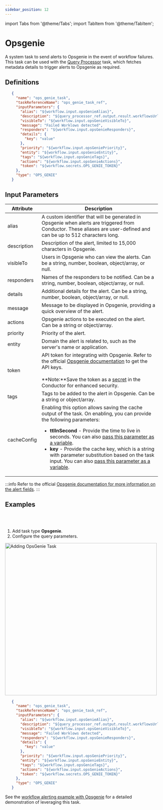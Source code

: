 ```yaml
---
sidebar_position: 12
---
```

import Tabs from '@theme/Tabs';
import TabItem from '@theme/TabItem';

# Opsgenie 

A system task to send alerts to Opsgenie in the event of workflow failures. This task can be used with the [Query Processor](/content/reference-docs/system-tasks/query-processor) task, which fetches metadata details to trigger alerts to Opsgenie as required.

## Definitions

```json
   {
     "name": "ops_genie_task",
     "taskReferenceName": "ops_genie_task_ref",
     "inputParameters": {
       "alias": "${workflow.input.opsGenieAlias}",
       "description": "${query_processor_ref.output.result.workflowsUrl}",
       "visibleTo": "${workflow.input.opsGenieVisibleTo}",
       "message": "Failed Worklows detected",
       "responders": "${workflow.input.opsGenieResponders}",
       "details": {
         "key": "value"
       },
       "priority": "${workflow.input.opsGeniePriority}",
       "entity": "${workflow.input.opsGenieEntity}",
       "tags": "${workflow.input.opsGenieTags}",
       "actions": "${workflow.input.opsGenieActions}",
       "token": "${workflow.secrets.OPS_GENIE_TOKEN}"
     },
     "type": "OPS_GENIE"
   }
```

## Input Parameters

| Attribute  | Description             |
|-------------|-------------------------|
| alias | A custom identifier that will be generated in Opsgenie when alerts are triggered from Conductor. These aliases are user-defined and can be up to 512 characters long.|
| description | Description of the alert, limited to 15,000 characters in Opsgenie. |
| visibleTo | Users in Opsgenie who can view the alerts. Can be a string, number, boolean, object/array, or null. | 
| responders | Names of the responders to be notified. Can be a string, number, boolean, object/array, or null.|
| details | Additional details for the alert. Can be a string, number, boolean, object/array, or null. | 
| message | Message to be displayed in Opsgenie, providing a quick overview of the alert.  |
| actions | Opsgenie actions to be executed on the alert. Can be a string or object/array. |
| priority | Priority of the alert. | 
| entity | Domain the alert is related to, such as the server's name or application. |
| token | API token for integrating with Opsgenie. Refer to the official [Opsgenie documentation](https://support.atlassian.com/opsgenie/docs/create-a-default-api-integration/) to get the API keys.<br/><br/>**Note:**Save the token as a [secret](https://orkes.io/content/developer-guides/secrets-in-conductor) in the Conductor for enhanced security. |
| tags | Tags to be added to the alert in Opsgenie. Can be a string or object/array. |
| cacheConfig | Enabling this option allows saving the cache output of the task. On enabling, you can provide the following parameters:<ul><li>**ttlInSecond** - Provide the time to live in seconds. You can also [pass this parameter as a variable](https://orkes.io/content/developer-guides/passing-inputs-to-task-in-conductor).</li><li>**key** - Provide the cache key, which is a string with parameter substitution based on the task input. You can also [pass this parameter as a variable](https://orkes.io/content/developer-guides/passing-inputs-to-task-in-conductor).</li></ul>|

:::info
Refer to the official [Opsgenie documentation for more information on the alert fields](https://support.atlassian.com/opsgenie/docs/alert-fields/). 
:::

## Examples

<Tabs>
<TabItem value="UI" label="UI" className="paddedContent">

<div className="row">
<div className="col col--4">

<br/>
<br/>

1. Add task type **Opsgenie**.
2. Configure the query parameters.

</div>
<div className="col">
<div className="embed-loom-video">

<p><img src="/content/img/opsgenie-ui-guide.png" alt="Adding OpsGenie Task" width="500" height="auto"/></p>

</div>
</div>
</div>



</TabItem>
 <TabItem value="JSON" label="JSON">

```json
   {
     "name": "ops_genie_task",
     "taskReferenceName": "ops_genie_task_ref",
     "inputParameters": {
       "alias": "${workflow.input.opsGenieAlias}",
       "description": "${query_processor_ref.output.result.workflowsUrl}",
       "visibleTo": "${workflow.input.opsGenieVisibleTo}",
       "message": "Failed Worklows detected",
       "responders": "${workflow.input.opsGenieResponders}",
       "details": {
         "key": "value"
       },
       "priority": "${workflow.input.opsGeniePriority}",
       "entity": "${workflow.input.opsGenieEntity}",
       "tags": "${workflow.input.opsGenieTags}",
       "actions": "${workflow.input.opsGenieActions}",
       "token": "${workflow.secrets.OPS_GENIE_TOKEN}"
     },
     "type": "OPS_GENIE"
   }
```

</TabItem>
</Tabs>

See the [workflow alerting example with Opsgenie](https://orkes.io/content/templates/alerting/querying-orkes-data-and-triggering-opsgenie-alert) for a detailed demonstration of leveraging this task.
